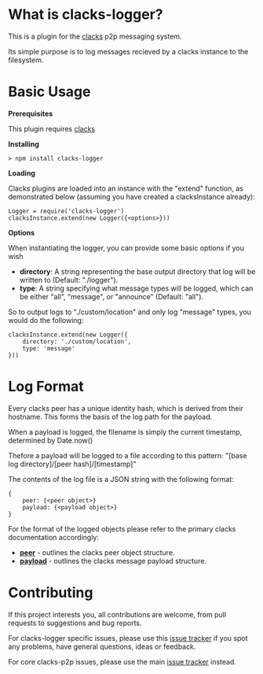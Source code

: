 # What is clacks-logger?

This is a plugin for the [clacks](https://github.com/AlexanderParker/clacks) p2p messaging system.

Its simple purpose is to log messages recieved by a clacks instance to the filesystem.

# Basic Usage

**Prerequisites**

This plugin requires [clacks](https://github.com/AlexanderParker/clacks)

**Installing**

    > npm install clacks-logger

**Loading**

Clacks plugins are loaded into an instance with the "extend" function, as demonstrated below (assuming you have created a clacksInstance already):
	
	Logger = require('clacks-logger')
    clacksInstance.extend(new Logger({<options>}))

**Options**

When instantiating the logger, you can provide some basic options if you wish

* **directory**: A string representing the base output directory that log will be written to (Default: "./logger").
* **type**: A string specifying what message types will be logged, which can be either "all", "message", or "announce" (Default: "all").

So to output logs to "./custom/location" and only log "message" types, you would do the following:

	clacksInstance.extend(new Logger({
		directory: './custom/location',
		type: 'message'
	}))

# Log Format

Every clacks peer has a unique identity hash, which is derived from their hostname. This forms the basis of the log path for the payload.

When a payload is logged, the filename is simply the current timestamp, determined by Date.now()

Thefore a payload will be logged to a file according to this pattern: "[base log directory]/[peer hash]/[timestamp]"

The contents of the log file is a JSON string with the following format:

	{
		peer: {<peer object>}
		payload: {<payload object>}
	}

For the format of the logged objects please refer to the primary clacks documentation accordingly:

* **[peer](https://github.com/AlexanderParker/clacks#peers)** - outlines the clacks peer object structure.
* **[payload](https://github.com/AlexanderParker/clacks#message-payload)** - outlines the clacks message payload structure.

# Contributing

If this project interests you, all contributions are welcome, from pull requests to suggestions and bug reports.

For clacks-logger specific issues, please use this [issue tracker](https://github.com/AlexanderParker/clacks-logger/issues) if you spot any problems, have general questions, ideas or feedback.

For core clacks-p2p issues, please use the main [issue tracker](https://github.com/AlexanderParker/clacks/issues) instead.